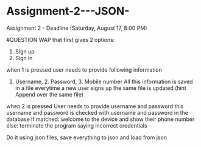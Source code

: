 # Assignment-2---JSON-
Assignment 2 - Deadline  (Saturday, August 17, 8:00 PM)

#QUESTION
WAP that first gives 2 options: 
1. Sign up 
2. Sign in 

when 1 is pressed user needs to provide following information 
1. Username, 2. Password, 3. Mobile number 
All this information is saved in a file everytime a new user signs up the same file is updated 
(hint Append over the same file)

when 2 is pressed 
User needs to provide username and password 
this username and password is checked with username and password in the database
if matched: 
welcome to the device and show their phone number 
else: 
terminate the program saying incorrect credentials 


Do it using json files, save everything to json and load from json 
